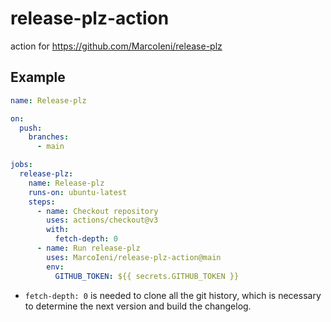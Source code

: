 # release-plz-action
action for https://github.com/MarcoIeni/release-plz

## Example

```yaml
name: Release-plz

on:
  push:
    branches:
      - main

jobs:
  release-plz:
    name: Release-plz
    runs-on: ubuntu-latest
    steps:
      - name: Checkout repository
        uses: actions/checkout@v3
        with:
          fetch-depth: 0
      - name: Run release-plz
        uses: MarcoIeni/release-plz-action@main
        env:
          GITHUB_TOKEN: ${{ secrets.GITHUB_TOKEN }}
```

- `fetch-depth: 0` is needed to clone all the git history, which is necessary to
  determine the next version and build the changelog.
